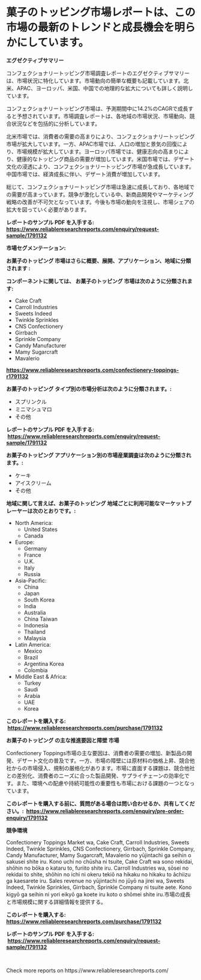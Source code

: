 <p><h1>菓子のトッピング市場レポートは、この市場の最新のトレンドと成長機会を明らかにしています。</h1></p><p><strong>エグゼクティブサマリー</strong></p>
<p><p>コンフェクショナリートッピング市場調査レポートのエグゼクティブサマリーは、市場状況に特化しています。市場動向の簡単な概要も記載しています。北米、APAC、ヨーロッパ、米国、中国での地理的な拡大についても詳しく説明しています。</p><p>コンフェクショナリートッピング市場は、予測期間中に14.2%のCAGRで成長すると予想されています。市場調査レポートは、各地域の市場状況、市場動向、競合状況などを包括的に分析しています。</p><p>北米市場では、消費者の需要の高まりにより、コンフェクショナリートッピング市場が拡大しています。一方、APAC市場では、人口の増加と景気の回復により、市場規模が拡大しています。ヨーロッパ市場では、健康志向の高まりにより、健康的なトッピング商品の需要が増加しています。米国市場では、デザート文化の浸透により、コンフェクショナリートッピング市場が急成長しています。中国市場では、経済成長に伴い、デザート消費が増加しています。</p><p>総じて、コンフェクショナリートッピング市場は急速に成長しており、各地域での需要が高まっています。競争が激化している中、新商品開発やマーケティング戦略の改善が不可欠となっています。今後も市場の動向を注視し、市場シェアの拡大を図っていく必要があります。</p></p>
<p><strong>レポートのサンプル PDF を入手する: <a href="https://www.reliableresearchreports.com/enquiry/request-sample/1791132">https://www.reliableresearchreports.com/enquiry/request-sample/1791132</a></strong></p>
<p><strong>市場セグメンテーション:</strong></p>
<p><strong> お菓子のトッピング 市場はさらに概要、展開、アプリケーション、地域に分類されます :</strong></p>
<p><strong>コンポーネントに関しては、 お菓子のトッピング 市場は次のように分類されます: &nbsp;</strong></p>
<p><ul><li>Cake Craft</li><li>Carroll Industries</li><li>Sweets Indeed</li><li>Twinkle Sprinkles</li><li>CNS Confectionery</li><li>Girrbach</li><li>Sprinkle Company</li><li>Candy Manufacturer</li><li>Mamy Sugarcraft</li><li>Mavalerio</li></ul></p>
<p><strong><a href="https://www.reliableresearchreports.com/confectionery-toppings-r1791132">https://www.reliableresearchreports.com/confectionery-toppings-r1791132</a></strong></p>
<p><strong> お菓子のトッピング タイプ別の市場分析は次のように分類されます。:</strong></p>
<p><ul><li>スプリンクル</li><li>ミニマシュマロ</li><li>その他</li></ul></p>
<p><strong>レポートのサンプル PDF を入手する: &nbsp;<a href="https://www.reliableresearchreports.com/enquiry/request-sample/1791132">https://www.reliableresearchreports.com/enquiry/request-sample/1791132</a></strong></p>
<p><strong> お菓子のトッピング アプリケーション別の市場産業調査は次のように分類されます。:</strong></p>
<p><ul><li>ケーキ</li><li>アイスクリーム</li><li>その他</li></ul></p>
<p><strong>地域に関して言えば、お菓子のトッピング 地域ごとに利用可能なマーケットプレーヤーは次のとおりです。:</strong></p>
<p><ul>
    <li>
        North America:
        <ul>
            <li>United States</li>
            <li>Canada</li>
        </ul>
    </li>
    <li>
        Europe:
        <ul>
            <li>Germany</li>
            <li>France</li>
            <li>U.K.</li>
            <li>Italy</li>
            <li>Russia</li>
        </ul>
    </li>
    <li>
        Asia-Pacific:
        <ul>
            <li>China</li>
            <li>Japan</li>
            <li>South Korea</li>
            <li>India</li>
            <li>Australia</li>
            <li>China Taiwan</li>
            <li>Indonesia</li>
            <li>Thailand</li>
            <li>Malaysia</li>
        </ul>
    </li>
    <li>
        Latin America:
        <ul>
            <li>Mexico</li>
            <li>Brazil</li>
            <li>Argentina Korea</li>
            <li>Colombia</li>
        </ul>
    </li>
    <li>
        Middle East & Africa:
        <ul>
            <li>Turkey</li>
            <li>Saudi</li>
            <li>Arabia</li>
            <li>UAE</li>
            <li>Korea</li>
        </ul>
    </li>
    </ul></p>
<p><strong>このレポートを購入する: &nbsp;<a href="https://www.reliableresearchreports.com/purchase/1791132">https://www.reliableresearchreports.com/purchase/1791132</a></strong></p>
<p><strong>お菓子のトッピング の主な推進要因と障壁 市場</strong></p>
<p><p>Confectionery Toppings市場の主な要因は、消費者の需要の増加、新製品の開発、デザート文化の普及です。一方、市場の障壁には原材料の価格上昇、競合他社からの市場侵入、規制の厳格化があります。市場に直面する課題は、競合他社との差別化、消費者のニーズに合った製品開発、サプライチェーンの効率化です。また、環境への配慮や持続可能性の重要性も市場における課題の一つとなっています。</p></p>
<p><strong>このレポートを購入する前に、質問がある場合は問い合わせるか、共有してください。:&nbsp; <a href="https://www.reliableresearchreports.com/enquiry/pre-order-enquiry/1791132">https://www.reliableresearchreports.com/enquiry/pre-order-enquiry/1791132</a></strong></p>
<p><strong>競争環境</strong></p>
<p><p>Confectionery Toppings Market wa, Cake Craft, Carroll Industries, Sweets Indeed, Twinkle Sprinkles, CNS Confectionery, Girrbach, Sprinkle Company, Candy Manufacturer, Mamy Sugarcraft, Mavalerio no yūjintachi ga seihin o sakusei shite iru. Kono uchi no chūsha ni tsuite, Cake Craft wa sono rekidai, shōhin no bōka o kataru to, furiito shite iru. Carroll Industries wa, sōsei no rekidai to shite, shōhin no ichi ni okeru tekiō na hikaku no hikaku to āchiizu ga kaesarete iru. Sales revenue no yūjintachi no jūyō na jirei wa, Sweets Indeed, Twinkle Sprinkles, Girrbach, Sprinkle Company ni tsuite aete. Kono kigyō ga seihin ni yori eikyō ga koete iru koto o shōmei shite iru.市場の成長と市場規模に関する詳細情報を提供する。</p></p>
<p><strong>このレポートを購入する: &nbsp; <a href="https://www.reliableresearchreports.com/purchase/1791132">https://www.reliableresearchreports.com/purchase/1791132</a></strong></p>
<p><strong>レポートのサンプル PDF を入手する: &nbsp;<a href="https://www.reliableresearchreports.com/enquiry/request-sample/1791132">https://www.reliableresearchreports.com/enquiry/request-sample/1791132</a></strong><strong></strong></p>
<p>&nbsp;</p>
<p>Check more reports on https://www.reliableresearchreports.com/</p>